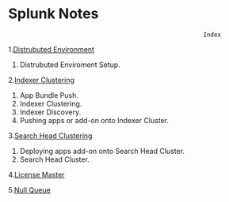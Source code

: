 # Splunk Notes
                                                           Index

1.[Distrubuted Environment](https://github.com/kmosesdayanand/Splunk/tree/main/Distrubuted_Environment)
	 
   1. Distrubuted Enviroment Setup.
		
2.[Indexer Clustering](https://github.com/kmosesdayanand/Splunk/tree/main/Indexer_Clustering)

   1. App Bundle Push.
   2. Indexer Clustering.
   3. Indexer Discovery.
   4. Pushing apps or add-on onto Indexer Cluster.

3.[Search Head Clustering](https://github.com/kmosesdayanand/Splunk/tree/main/Search_Head_Clustering)

   1. Deploying apps add-on onto Search Head Cluster.
   2. Search Head Cluster.

4.[License Master](https://github.com/kmosesdayanand/Splunk/blob/main/License_Master.md)

5.[Null Queue](https://github.com/kmosesdayanand/Splunk/blob/main/Null_Queue.md)
